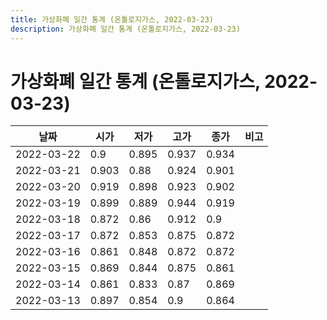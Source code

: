 ```yaml
---
title: 가상화폐 일간 통계 (온톨로지가스, 2022-03-23)
description: 가상화폐 일간 통계 (온톨로지가스, 2022-03-23)
---
```


가상화폐 일간 통계 (온톨로지가스, 2022-03-23)
===

|날짜|시가|저가|고가|종가|비고|
|--|--|--|--|--|--|
|2022-03-22|0.9|0.895|0.937|0.934|    |
|2022-03-21|0.903|0.88|0.924|0.901|    |
|2022-03-20|0.919|0.898|0.923|0.902|    |
|2022-03-19|0.899|0.889|0.944|0.919|    |
|2022-03-18|0.872|0.86|0.912|0.9|    |
|2022-03-17|0.872|0.853|0.875|0.872|    |
|2022-03-16|0.861|0.848|0.872|0.872|    |
|2022-03-15|0.869|0.844|0.875|0.861|    |
|2022-03-14|0.861|0.833|0.87|0.869|    |
|2022-03-13|0.897|0.854|0.9|0.864|    |
